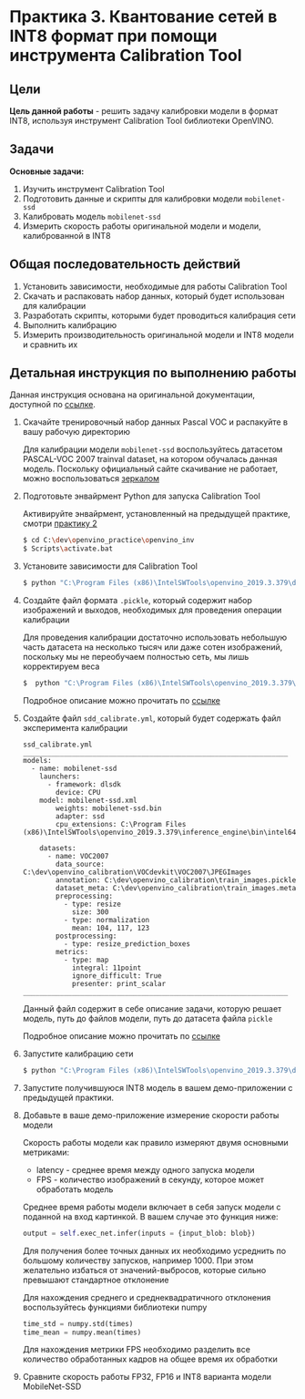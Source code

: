 ﻿# Практика 3. Квантование сетей в INT8 формат при помощи инструмента Calibration Tool

## Цели

__Цель данной работы__ - решить задачу калибровки модели в формат INT8, используя инструмент Calibration Tool библиотеки OpenVINO.

## Задачи

__Основные задачи:__

 1. Изучить инструмент Calibration Tool
 1. Подготовить данные и скрипты для калибровки модели `mobilenet-ssd`
 1. Калибровать модель `mobilenet-ssd`
 1. Измерить скорость работы оригинальной модели и модели, калиброванной в INT8
  
## Общая последовательность действий

 1. Установить зависимости, необходимые для работы Calibration Tool
 1. Скачать и распаковать набор данных, который будет использован для калибрации
 1. Разработать скрипты, которыми будет проводиться калибрация сети 
 1. Выполнить калибрацию
 1. Измерить производительность оригинальной модели и INT8 модели и сравнить их

## Детальная инструкция по выполнению работы

Данная инструкция основана на оригинальной документации, доступной по [ссылке][calibration-docs].
     
 1. Скачайте тренировочный набор данных Pascal VOC и распакуйте в вашу рабочую директорию 
            
    Для калибрации модели `mobilenet-ssd` воспользуйтесь датасетом PASCAL-VOC 2007 trainval dataset, на котором обучалась данная модель. Поскольку официальный сайте скачивание не работает, можно воспользоваться [зеркалом][pascal-voc-2007]  
 
 1. Подготовьте энвайрмент Python для запуска Calibration Tool
    
    Активируйте энвайрмент, установленный на предыдущей практике, смотри [практику 2][practice_2]
    
    ```bash
    $ cd C:\dev\openvino_practice\openvino_inv
    $ Scripts\activate.bat
    ```
    
 1. Установите зависимости для Calibration Tool
 
    ```bash
    $ python "C:\Program Files (x86)\IntelSWTools\openvino_2019.3.379\deployment_tools\open_model_zoo\tools\accuracy_checker\setup.py" install
    ```
 1. Создайте файл формата `.pickle`, который содержит набор изображений и выходов, необходимых для проведения операции калибрации
 
    Для проведения калибрации достаточно использовать небольшую часть датасета на несколько тысяч или даже сотен изображений, поскольку мы не переобучаем полностью сеть, мы лишь корректируем веса
    
    ```bash
    $  python "C:\Program Files (x86)\IntelSWTools\openvino_2019.3.379\deployment_tools\tools\accuracy_checker_tool\convert_annotation.py" voc_detection --annotations_dir C:\dev\openvino_calibration\VOCdevkit\VOC2007\Annotations --imageset_file C:\dev\openvino_calibration\VOCdevkit\VOC2007\ImageSets\Main\train.txt --images_dir C:\dev\openvino_calibration\VOCdevkit\VOC2007\JPEGImages -a C:\dev\openvino_calibration\train_images.pickle -m C:\dev\openvino_calibration\train_images.meta -ss 500
    ```
    
    Подробное описание можно прочитать по [ссылке][convert_annotation]
 
 1. Создайте файл `sdd_calibrate.yml`, который будет содержать файл эксперимента калибрации
 
    ```
    ssd_calibrate.yml
    _________________________________________________________________
    models:
      - name: mobilenet-ssd
        launchers:
          - framework: dlsdk
            device: CPU
        model: mobilenet-ssd.xml
            weights: mobilenet-ssd.bin
            adapter: ssd
            cpu_extensions: C:\Program Files (x86)\IntelSWTools\openvino_2019.3.379\inference_engine\bin\intel64\Release\cpu_extension_avx2.dll
    
        datasets:
          - name: VOC2007
            data_source: C:\dev\openvino_calibration\VOCdevkit\VOC2007\JPEGImages
            annotation: C:\dev\openvino_calibration\train_images.pickle
            dataset_meta: C:\dev\openvino_calibration\train_images.meta
            preprocessing:
              - type: resize
                size: 300
              - type: normalization
                mean: 104, 117, 123
            postprocessing:
              - type: resize_prediction_boxes
            metrics:
              - type: map
                integral: 11point
                ignore_difficult: True
                presenter: print_scalar
    _________________________________________________________________
    ```
    
    Данный файл содержит в себе описание задачи, которую решает модель, путь до файлов модели, путь до датасета файла `pickle`
    
    Подробное описание можно прочитать по [ссылке][adapters]
    
    
 1. Запустите калибрацию сети
 
    ```bash
    $ python "C:\Program Files (x86)\IntelSWTools\openvino_2019.3.379\deployment_tools\tools\calibration_tool\calibrate.py" -c C:\dev\openvino_calibration\config.yml -m C:\dev\openvino_calibration\models -s C:\dev\openvino_calibration -M "C:\Program Files (x86)\IntelSWTools\openvino_2019.3.379\deployment_tools\model_optimizer" --annotations C:\dev\openvino_calibration
    ```
 
 1. Запустите получившуюся INT8 модель в вашем демо-приложении с предыдущей практики.
 
 1. Добавьте в ваше демо-приложение измерение скорости работы модели
    
    Скорость работы модели как правило измеряют двумя основными метриками:
      - latency - среднее время между одного запуска модели   
      - FPS - количество изображений в секунду, которое может обработать модель

    Среднее время работы модели включает в себя запуск модели с поданной на вход картинкой. В вашем случае это функция ниже: 
    
    ```python
    output = self.exec_net.infer(inputs = {input_blob: blob})
    ```
    
    Для получения более точных данных их необходимо усреднить по большому количеству запусков, например 1000. При этом желательно избаться от значений-выбросов, которые сильно превышают стандартное отклонение
    
    Для нахождения среднего и среднеквадратичного отклонения воспользуйтесь функциями библиотеки numpy
    
    ```python
    time_std = numpy.std(times)
    time_mean = numpy.mean(times)
    ```    
    
    Для нахождения метрики FPS необходимо разделить все количество обработанных кадров на общее время их обработки 
    
 1. Сравните скорость работы FP32, FP16 и INT8 варианта модели MobileNet-SSD
 
<!-- LINKS -->
[calibration-docs]: https://docs.openvinotoolkit.org/2019_R3.1/_inference_engine_tools_calibration_tool_README.html
[pascal-voc-2007]: https://pjreddie.com/projects/pascal-voc-dataset-mirror/
[practice_2]: practice2.md
[adapters]: http://docs.openvinotoolkit.org/2019_R3.1/_tools_accuracy_checker_accuracy_checker_adapters_README.html
[convert_annotation]: http://docs.openvinotoolkit.org/2019_R3.1/_tools_accuracy_checker_accuracy_checker_annotation_converters_README.html